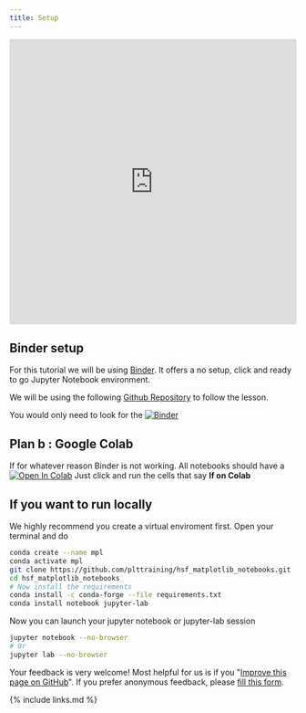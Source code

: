 ```yaml
---
title: Setup
---
```


  <iframe
      src="https://indico.cern.ch/event/1058838/attachments/2427696/4157672/HSF%20Matplotlib%20Setup.mp4"
      title= "HSF Matplotlib Setup"
      width="100%"
      height="500"
      frameborder="0"
      allowfullscreen="">
  </iframe>

## Binder setup
For this tutorial we will be using [Binder](https://mybinder.org/). It offers a no setup, click and ready to go Jupyter Notebook environment.

We will be using the following [Github Repository](https://github.com/plttraining/hsf_matplotlib_notebooks) to follow the lesson.

You would only need to look for the [![Binder](https://mybinder.org/badge_logo.svg)](https://mybinder.org/v2/gh/plttraining/hsf_matplotlib_notebooks/main)

## Plan b : Google Colab

If for whatever reason Binder is not working. All notebooks should have a
[![Open In Colab](https://colab.research.google.com/assets/colab-badge.svg)]()
Just click and run the cells that say **If on Colab**

## If you want to run locally

We highly recommend you create a virtual enviroment first. Open your terminal and do


```bash
conda create --name mpl
conda activate mpl
git clone https://github.com/plttraining/hsf_matplotlib_notebooks.git
cd hsf_matplotlib_notebooks
# Now install the requirements
conda install -c conda-forge --file requirements.txt
conda install notebook jupyter-lab
```
Now you can launch your jupyter notebook or jupyter-lab session
```bash
jupyter notebook --no-browser
# Or
jupyter lab --no-browser
```

Your feedback is very welcome! Most helpful for us is if you "[Improve this page on GitHub](https://github.com/hsf-training/hsf-training-matplotlib/edit/gh-pages/setup.md)". If you prefer anonymous feedback, please [fill this form](https://forms.gle/9ge6rkYk6UMUt2WT8).

{% include links.md %}

